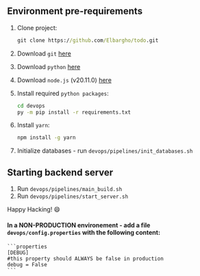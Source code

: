 ## Environment pre-requirements

1. Clone project:

    ```cmd
    git clone https://github.com/Elbargho/todo.git
    ```
    
2. Download `git` [here](https://github.com/git-for-windows/git/releases/download/v2.43.0.windows.1/Git-2.43.0-64-bit.exe)
3. Download `python` [here](https://www.python.org/ftp/python/3.12.1/python-3.12.1-amd64.exe)
4. Download `node.js` (v20.11.0) [here](https://nodejs.org/dist/v20.11.0/node-v20.11.0-x64.msi)
5. Install required `python packages`:

    ```cmd
    cd devops
    py -m pip install -r requirements.txt
    ```
    
6. Install `yarn`:

    ```cmd
    npm install -g yarn
    ```
    
7. Initialize databases - run `devops/pipelines/init_databases.sh`

## Starting backend server

1. Run `devops/pipelines/main_build.sh`
2. Run `devops/pipelines/start_server.sh`

Happy Hacking! :smile:

#### In a NON-PRODUCTION environement - add a file `devops/config.properties` with the following content:

    ```properties
    [DEBUG]
    #this property should ALWAYS be false in production
    debug = False
    ```
    